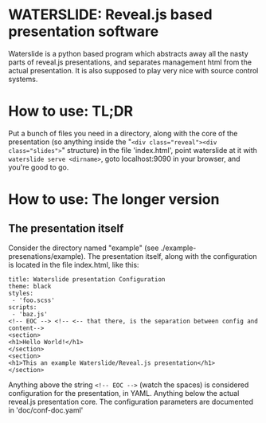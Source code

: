 # WATERSLIDE: Reveal.js based presentation software
Waterslide is a python based program which abstracts away all the nasty
parts of reveal.js presentations, and separates management html from
the actual presentation. It is also supposed to play very nice with source
control systems.

# How to use: TL;DR
Put a bunch of files you need in a directory, along with the core of the
presentation (so anything inside the "`<div class="reveal"><div class="slides">`"
structure) in the file 'index.html', point waterslide at it with
`waterslide serve <dirname>`, goto localhost:9090 in your browser,
and you're good to go.

# How to use: The longer version

## The presentation itself
Consider the directory named "example" (see ./example-presenations/example).
The presentation itself, along with the configuration is located
in the file index.html, like this:

~~~~~~
title: Waterslide presentation Configuration
theme: black
styles:
 - 'foo.scss'
scripts:
 - 'baz.js'
<!-- EOC --> <!-- <-- that there, is the separation between config and content-->
<section>
<h1>Hello World!</h1>
</section>
<section>
<h1>This an example Waterslide/Reveal.js presentation</h1>
</section>
~~~~~~

Anything above the string `<!-- EOC -->` (watch the spaces) is considered
configuration for the presentation, in YAML. Anything below the actual
reveal.js presentation core. The configuration parameters are documented
in 'doc/conf-doc.yaml'
